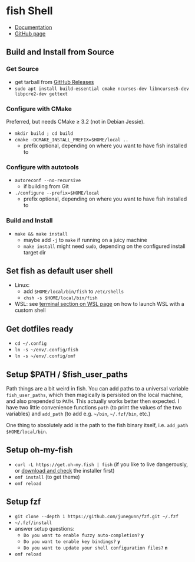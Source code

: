 # fish Shell

* [Documentation](https://fishshell.com/docs/current/index.html)
* [GitHub page](https://github.com/fish-shell/fish-shell/)

## Build and Install from Source

### Get Source

* get tarball from [GitHub Releases](https://github.com/fish-shell/fish-shell/releases)
* `sudo apt install build-essential cmake ncurses-dev libncurses5-dev libpcre2-dev gettext`

### Configure with CMake

Preferred, but needs CMake ≥ 3.2 (not in Debian Jessie).

* `mkdir build ; cd build`
* `cmake -DCMAKE_INSTALL_PREFIX=$HOME/local ..`
  * prefix optional, depending on where you want to have fish installed to

### Configure with autotools

* `autoreconf --no-recursive`
  * if building from Git
* `./configure --prefix=$HOME/local`
  * prefix optional, depending on where you want to have fish installed to

### Build and Install

* `make && make install`
  * maybe add `-j` to `make` if running on a juicy machine
  * `make install` might need `sudo`, depending on the configured install target dir

## Set fish as default user shell

* Linux:
  * add `$HOME/local/bin/fish` to `/etc/shells`
  * `chsh -s $HOME/local/bin/fish`
* WSL: see [terminal section on WSL page](../windows/wsl.md#add-minttywsltty-as-terminal)
  on how to launch WSL with a custom shell

## Get dotfiles ready

* `cd ~/.config`
* `ln -s ~/env/.config/fish`
* `ln -s ~/env/.config/omf`

## Setup $PATH / $fish_user_paths

Path things are a bit weird in fish. You can add paths to a universal variable
`fish_user_paths`, which then magically is persisted on the local machine, and
also prepended to `PATH`. This actually works better then expected. I have two
little convenience functions `path` (to print the values of the two variables)
and `add_path` (to add e.g. `~/bin`, `~/.fzf/bin`, etc.)

One thing to absolutely add is the path to the fish binary itself, i.e.
`add_path $HOME/local/bin`.

## Setup oh-my-fish

* `curl -L https://get.oh-my.fish | fish` (if you like to live dangerously, or
  [download and check](https://github.com/oh-my-fish/oh-my-fish#installation)
  the installer first)
* `omf install` (to get theme)
* `omf reload`

## Setup fzf

* `git clone --depth 1 https://github.com/junegunn/fzf.git ~/.fzf`
* `~/.fzf/install`
* answer setup questions:
  * `Do you want to enable fuzzy auto-completion?` **`y`**
  * `Do you want to enable key bindings?`  **`y`**
  * `Do you want to update your shell configuration files?` **`n`**
* `omf reload`
